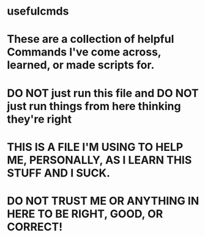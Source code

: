 # usefulcmds
# These are a collection of helpful Commands I've come across, learned, or made scripts for. 
# DO NOT just run this file and DO NOT just run things from here thinking they're right
# THIS IS A FILE I'M USING TO HELP ME, PERSONALLY, AS I LEARN THIS STUFF AND I SUCK. 
# **DO NOT TRUST ME OR ANYTHING IN HERE TO BE RIGHT, GOOD, OR CORRECT!** 
